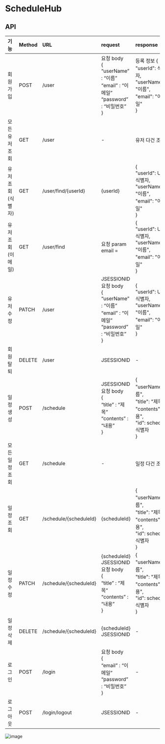 # ScheduleHub
## API
|기능|Method| URL                      | request                                                                                                 |response|상태 코드|
|:------|:---|:-------------------------|:--------------------------------------------------------------------------------------------------------|:---|:---|
|회원 가입|POST|/user| 요청 body<br>{<br>“userName” : “이름”<br>“email” : “이메일”<br>“password” : “비밀번호”<br>}       |등록 정보 {<br>    "userId": 식별자,<br>    "userName": "이름",<br>    "email": "이메일"<br>}|201: CREATE|
|모든 유저 조회|GET|/user|-| 유저 다건 조회 |200: OK|
|유저 조회(식별자)|GET| /user/find/{userId}|{userId}|{<br>"userId": User 식별자,<br>"userName": "이름",<br>"email": "이메일"<br>} |200: OK|
|유저 조회(이메일)|GET| /user/find|요청 param <br> email = | {<br>"userId": User 식별자,<br>"userName": "이름",<br>"email": "이메일"<br>} |200: OK|
|유저 수정|PATCH| /user | JSESSIONID<br>요청 body<br>{<br>“userName” : “이름”<br>“email” : “이메일”<br>“password” : “비밀번호”<br>} |{<br>"userId": User 식별자,<br>"userName": "이름",<br>"email": "이메일"<br>}|200: OK|
|회원 탈퇴|DELETE| /user | JSESSIONID |-|200: OK|
|일정 생성|POST| /schedule | JSESSIONID<br>요청 body<br>{<br>“title” : “제목”<br>“contents” : “내용”<br>} |{<br>"userName":"이름",<br>"title": "제목",<br>"contents": "내용",<br>"id": schedule 식별자 <br>}|201: CREATE|
|모든 일정 조회|GET| /schedule | - |일정 다건 조회|200: OK|
|일정 조회|GET| /schedule/{scheduleId} | {scheduleId} |{<br>"userName":"이름",<br>"title": "제목",<br>"contents": "내용",<br>"id": schedule 식별자 <br>}|200: OK|
|일정 수정|PATCH| /schedule/{scheduleId} | {scheduleId} <br> JSESSIONID <br> 요청 body<br>{<br>“title” : “제목”<br>“contents” : “내용”<br>} |{<br>"userName":"이름",<br>"title": "제목",<br>"contents": "내용",<br>"id": schedule 식별자 <br>}|200: OK|
|일정 삭제|DELETE| /schedule/{scheduleId} | {scheduleId} <br> JSESSIONID |-|200: OK|
|로그인|POST| /login | 요청 body<br>{<br>“email” : “이메일”<br>“password” : “비밀번호”<br>} |-|200: OK|
|로그 아웃|POST| /login/logout | JSESSIONID |-|200: OK|

![image](https://github.com/user-attachments/assets/13ced60d-16ed-489c-af5d-0da6659aa110)
